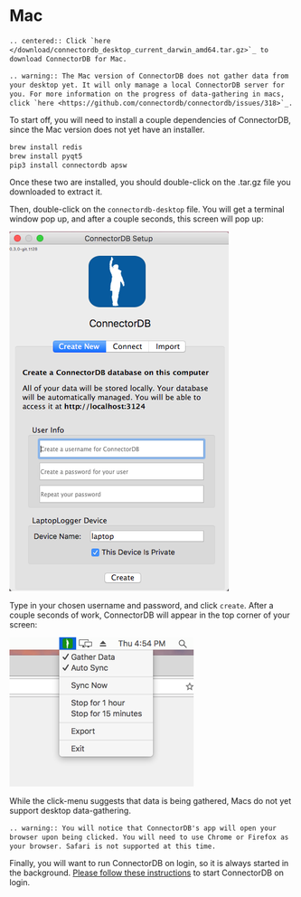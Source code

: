 # Mac

```eval_rst
.. centered:: Click `here </download/connectordb_desktop_current_darwin_amd64.tar.gz>`_ to download ConnectorDB for Mac.
```
<!-- This code ensures that the download starts if coming from download page -->
<script type="text/javascript">if (/[?&]dl=1/.test(window.location.search)) setTimeout(function() {window.location.href="/download/connectordb_desktop_current_darwin_amd64.tar.gz";},0);</script>


```eval_rst
.. warning:: The Mac version of ConnectorDB does not gather data from your desktop yet. It will only manage a local ConnectorDB server for you. For more information on the progress of data-gathering in macs, click `here <https://github.com/connectordb/connectordb/issues/318>`_.
```

To start off, you will need to install a couple dependencies of ConnectorDB, since the Mac version does not yet have an installer.

```
brew install redis
brew install pyqt5
pip3 install connectordb apsw
```

Once these two are installed, you should double-click on the .tar.gz file you downloaded to extract it. 

Then, double-click on the `connectordb-desktop` file. You will get a terminal window pop up, and after a couple seconds, this screen will pop up:

<img src="/assets/docs/img/mac-desktop.png"/>

Type in your chosen username and password, and click `create`. After a couple seconds of work, ConnectorDB will appear in the top corner of your screen:

<img src="/assets/docs/img/mac-icon.png"/>

While the click-menu suggests that data is being gathered, Macs do not yet support desktop data-gathering.


```eval_rst
.. warning:: You will notice that ConnectorDB's app will open your browser upon being clicked. You will need to use Chrome or Firefox as your browser. Safari is not supported at this time.
```

Finally, you will want to run ConnectorDB on login, so it is always started in the background. 
[Please follow these instructions](http://stackoverflow.com/questions/6442364/running-script-upon-login-mac/13372744#13372744) to start ConnectorDB on login.
